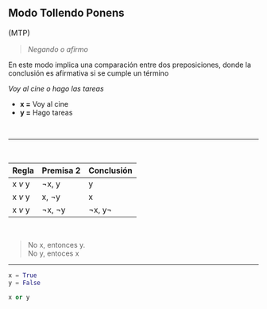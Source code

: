 ## **Modo Tollendo Ponens**
<p style="font-size: 15px"> (MTP)</p>

> *Negando o afirmo*

En este modo implica una comparación entre dos preposiciones, donde la conclusión es afirmativa si se cumple un término


*Voy al cine o hago las tareas*
* **x =** Voy al cine 
* **y =** Hago tareas

 <br>

---
<br>

|Regla    |Premisa 2|Conclusión|
|---------|---------|----------|
|x *v* y  |¬x, y    |y         |
|x *v* y  |x, ¬y    |x         |
|x *v* y  |¬x, ¬y   |¬x, y¬    |

 <br>

> No x, entonces y. \
> No y, entoces x

---

```py
x = True
y = False

x or y
```
